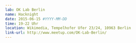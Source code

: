 ```yaml
---
lab: OK Lab Berlin
name: Hacknight
date: 2015-06-15 #YYYY-MM-DD
time: 19-22 Uhr
location: Wikimedia, Tempelhofer Ufer 23/24, 10963 Berlin 
link-url: http://www.meetup.com/OK-Lab-Berlin/
---
```

